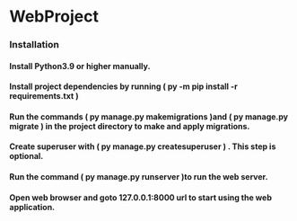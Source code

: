 # WebProject


### Installation

#### Install Python3.9 or higher manually.
#### Install project dependencies by running ( py -m pip install -r requirements.txt )
#### Run the commands ( py manage.py makemigrations )and ( py manage.py migrate ) in the project directory to make and apply migrations.
#### Create superuser with ( py manage.py createsuperuser ) . This step is optional.
#### Run the command ( py manage.py runserver )to run the web server.
#### Open web browser and goto 127.0.0.1:8000 url to start using the web application.